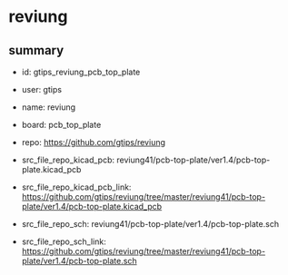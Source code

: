 # reviung
 
## summary 
* id: gtips_reviung_pcb_top_plate
* user: gtips
* name: reviung
* board: pcb_top_plate
* repo: https://github.com/gtips/reviung
* src_file_repo_kicad_pcb: reviung41/pcb-top-plate/ver1.4/pcb-top-plate.kicad_pcb
* src_file_repo_kicad_pcb_link: https://github.com/gtips/reviung/tree/master/reviung41/pcb-top-plate/ver1.4/pcb-top-plate.kicad_pcb


* src_file_repo_sch: reviung41/pcb-top-plate/ver1.4/pcb-top-plate.sch
* src_file_repo_sch_link: https://github.com/gtips/reviung/tree/master/reviung41/pcb-top-plate/ver1.4/pcb-top-plate.sch






